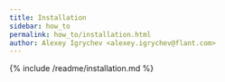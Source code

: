 ```yaml
---
title: Installation
sidebar: how_to
permalink: how_to/installation.html
author: Alexey Igrychev <alexey.igrychev@flant.com>
---
```


{% include /readme/installation.md %}